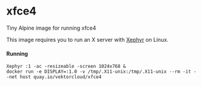# xfce4
Tiny Alpine image for running xfce4

This image requires you to run an X server with [Xephyr](https://www.freedesktop.org/wiki/Software/Xephyr/) on Linux.


#### Running

    Xephyr :1 -ac -resizeable -screen 1024x768 &
    docker run -e DISPLAY=:1.0 -v /tmp/.X11-unix:/tmp/.X11-unix --rm -it --net host quay.io/vektorcloud/xfce4
